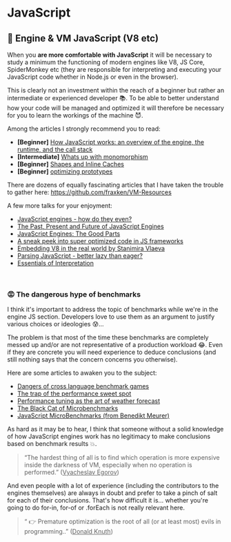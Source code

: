 # JavaScript

## 🔧 Engine & VM JavaScript (V8 etc)

When you **are more comfortable with JavaScript** it will be necessary to study a minimum the functioning of modern engines like V8, JS Core, SpiderMonkey etc (they are responsible for interpreting and executing your JavaScript code whether in Node.js or even in the browser).

This is clearly not an investment within the reach of a beginner but rather an intermediate or experienced developer 📚. To be able to better understand how your code will be managed and optimized it will therefore be necessary for you to learn the workings of the machine 😈.

Among the articles I strongly recommend you to read:

- **[Beginner]** [How JavaScript works: an overview of the engine, the runtime, and the call stack](https://blog.sessionstack.com/how-does-javascript-actually-work-part-1-b0bacc073cf)
- **[Intermediate]** [Whats up with monomorphism](https://mrale.ph/blog/2015/01/11/whats-up-with-monomorphism.html)
- **[Beginner]** [Shapes and Inline Caches](https://mathiasbynens.be/notes/shapes-ics)
- **[Beginner]** [optimizing prototypes](https://mathiasbynens.be/notes/prototypes)

There are dozens of equally fascinating articles that I have taken the trouble to gather here: https://github.com/fraxken/VM-Resources

A few more talks for your enjoyment:

- [JavaScript engines - how do they even?](https://www.youtube.com/watch?v=p-iiEDtpy6I)
- [The Past, Present and Future of JavaScript Engines](https://www.youtube.com/watch?v=iLWDUJMCoWs&list=PLfMzBWSH11xZPfWcC0DqFqKo_reMP58mw&index=45)
- [JavaScript Engines: The Good Parts](https://www.youtube.com/watch?v=5nmpokoRaZI&list=PL37ZVnwpeshG2YXJkun_lyNTtM-Qb3MKa&index=11)
- [A sneak peek into super optimized code in JS frameworks](https://www.youtube.com/watch?v=_VHNTC67NR8&list=PL37ZVnwpeshHwJPVBqEnZild7QHWhdufu&index=2)
- [Embedding V8 in the real world by Stanimira Vlaeva](https://www.youtube.com/watch?v=wz7Znu6tqFw&list=PL37ZVnwpeshHwJPVBqEnZild7QHWhdufu&index=16)
- [Parsing JavaScript - better lazy than eager?](https://www.youtube.com/watch?v=Fg7niTmNNLg&list=PL37ZVnwpeshFmAPr65sU2O5WMs7_CGjs_&index=10)
- [Essentials of Interpretation](https://www.youtube.com/watch?v=8OYqvwQlJVI&list=PLGNbPb3dQJ_4WT_m3aI3T2LRf2R_FKM2k)

&nbsp;
### 😡 The dangerous hype of benchmarks

I think it's important to address the topic of benchmarks while we're in the engine JS section. Developers love to use them as an argument to justify various choices or ideologies 😰...

The problem is that most of the time these benchmarks are completely messed up and/or are not representative of a production workload 😂. Even if they are concrete you will need experience to deduce conclusions (and still nothing says that the concern concerns you otherwise).

Here are some articles to awaken you to the subject:

- [Dangers of cross language benchmark games](https://mrale.ph/blog/2011/05/12/dangers-of-cross-language-benchmark-games.html)
- [The trap of the performance sweet spot](https://mrale.ph/blog/2011/11/05/the-trap-of-the-performance-sweet-spot.html)
- [Performance tuning as the art of weather forecast](https://mrale.ph/blog/2013/04/29/performance-tuning-as-weather-forecast.html)
- [The Black Cat of Microbenchmarks](https://mrale.ph/blog/2014/02/23/the-black-cat-of-microbenchmarks.html)
- [JavaScript MicroBenchmarks (from Benedikt Meurer)](https://github.com/bmeurer/js-micro-benchmarks)

As hard as it may be to hear, I think that someone without a solid knowledge of how JavaScript engines work has no legitimacy to make conclusions based on benchmark results 💥.

> “The hardest thing of all is to find which operation is more expensive inside the darkness of VM, especially when no operation is performed.” (<u>Vyacheslav Egorov</u>) 

And even people with a lot of experience (including the contributors to the engines themselves) are always in doubt and prefer to take a pinch of salt for each of their conclusions. That's how difficult it is... whether you're going to do for-in, for-of or .forEach is not really relevant here.

> “ 👉 Premature optimization is the root of all (or at least most) evils in programming..” (<u>Donald Knuth</u>) 